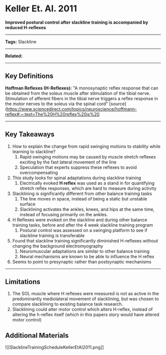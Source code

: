 # Keller Et. Al. 2011
**Improved postural control after slackline training is accompanied by reduced H-reflexes**

---

**Tags:** Slackline

---

**Related:** 

---

## Key Definitions
**Hoffman Reflexes (H-Reflexes):**  "A monosynaptic reflex response that can be obtained from the soleus muscle after stimulation of the tibial nerve. Stimulation of afferent fibers in the tibial nerve triggers a reflex response in the motor nerves to the soleus via the spinal cord" [source](https://www.sciencedirect.com/topics/neuroscience/hoffmann-reflex#:~:text=The%20H%20reflex%20is%20


---

## Key Takeaways

1. How to explain the change from rapid swinging motions to stability while learning to slackline?
	1. Rapid swinging motions may be caused by muscle stretch reflexes exciting by the fast lateral movement of the line
	2. Speculation that experts suppress these reflexes to avoid overcompensating
2. This study looks for spinal adaptations during slackline training
	1. Electrically evoked **H reflex** was used as a stand in for quantifying stretch reflex responses, which are hard to measure during activity
3. Slacklining is significantly different from other balance training tasks
	1. The line moves in space, instead of being a static but unstable surface
	2. Slacklining activates the ankles, knees, and hips at the same time, instead of focusing primarily on the ankles.
4. H Reflexes were evoked on the slackline and during other balance training tasks, before and after the 4 week slackline training program
	1. Postural control was assessed on a swinging platform to see if slackline training is transferable
5. Found that slackline training significantly diminished H-reflexes without changing the background electromyography
	1. Neuromuscular adaptations are similar to other balance training
	2. Neural mechanisms are known to be able to influence the H reflex
6. Seems to point to presynaptic rather than postsynaptic mechanisms

---

## Limitations
1. The SOL muscle where H reflexes were measured is not as active in the predominantly mediolateral movement of slacklining, but was chosen to compare slacklining to existing balance task research.
2. Slacklining could alter motor control which alters H-reflex, instead of altering the h-reflex itself (which in this papers story would have altered motor control)


## Additional Materials
![[SlacklineTrainingScheduleKellerEtAl2011.png]]